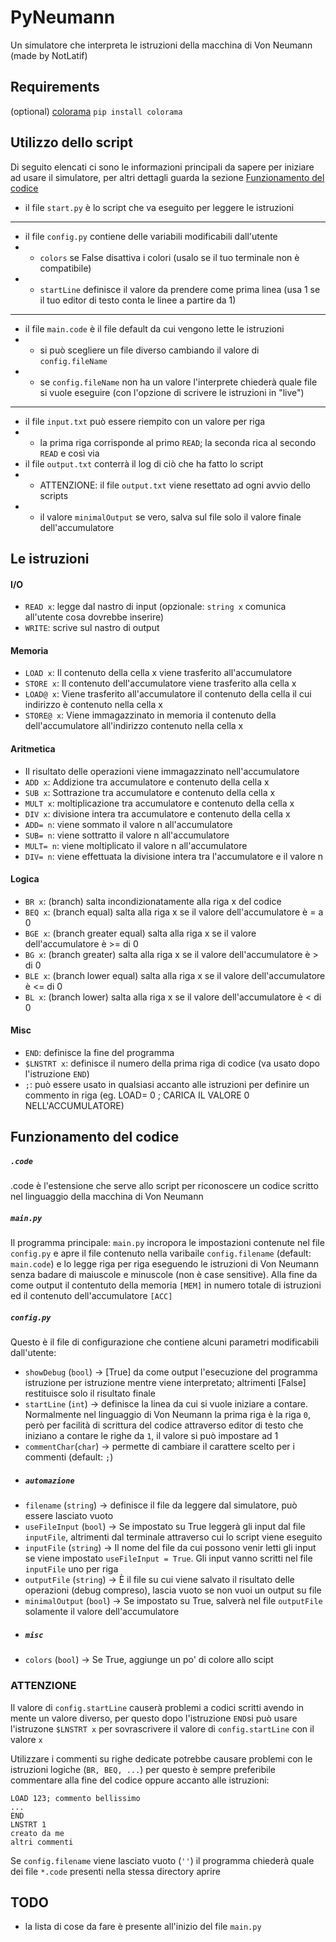 # PyNeumann
Un simulatore che interpreta le istruzioni della macchina di Von Neumann (made by NotLatif)

## Requirements  
(optional) [colorama](https://pypi.org/project/colorama/) `pip install colorama`

## Utilizzo dello script  
Di seguito elencati ci sono le informazioni principali da sapere per iniziare ad usare il simulatore, per altri dettagli guarda la sezione [Funzionamento del codice](#funzionamento-del-codice)  

- il file `start.py` è lo script che va eseguito per leggere le istruzioni
---
- il file `config.py` contiene delle variabili modificabili dall'utente
- - `colors` se False disattiva i colori (usalo se il tuo terminale non è compatibile)
- - `startLine` definisce il valore da prendere come prima linea (usa 1 se il tuo editor di testo conta le linee a partire da 1)  
---
- il file `main.code` è il file default da cui vengono lette le istruzioni
- - si può scegliere un file diverso cambiando il valore di `config.fileName`
- - se `config.fileName` non ha un valore l'interprete chiederà quale file si vuole eseguire (con l'opzione di scrivere le istruzioni in "live")
---
- il file `input.txt` può essere riempito con un valore per riga
- - la prima riga corrisponde al primo `READ`; la seconda rica al secondo `READ` e così via
- il file `output.txt` conterrà il log di ciò che ha fatto lo script
- - ATTENZIONE: il file `output.txt` viene resettato ad ogni avvio dello scripts
- - il valore `minimalOutput` se vero, salva sul file solo il valore finale dell'accumulatore

## Le istruzioni
 #### I/O
- `READ x`: legge dal nastro di input (opzionale: `string x` comunica all'utente cosa dovrebbe inserire)
- `WRITE`: scrive sul nastro di output
 #### Memoria
- `LOAD x`: Il contenuto della cella x viene trasferito all'accumulatore
- `STORE x`: Il contenuto dell'accumulatore viene trasferito alla cella x
- `LOAD@ x`: Viene trasferito all'accumulatore il contenuto della cella il cui indirizzo è contenuto nella cella x
- `STORE@ x`: Viene immagazzinato in memoria il contenuto della dell'accumulatore all'indirizzo contenuto nella cella x
 #### Aritmetica
- Il risultato delle operazioni viene immagazzinato nell'accumulatore
- `ADD x`: Addizione tra accumulatore e contenuto della cella x
- `SUB x`: Sottrazione tra accumulatore e contenuto della cella x
- `MULT x`: moltiplicazione tra accumulatore e contenuto della cella x
- `DIV x`: divisione intera tra accumulatore e contenuto della cella x
- `ADD= n`: viene sommato il valore n all'accumulatore
- `SUB= n`: viene sottratto il valore n all'accumulatore
- `MULT= n`: viene moltiplicato il valore n all'accumulatore
- `DIV= n`: viene effettuata la divisione intera tra l'accumulatore e il valore n
#### Logica
- `BR x`: (branch) salta incondizionatamente alla riga x del codice
- `BEQ x`: (branch equal) salta alla riga x se il valore dell'accumulatore è = a 0
- `BGE x`: (branch greater equal) salta alla riga x se il valore dell'accumulatore è >= di 0
- `BG x`: (branch greater) salta alla riga x se il valore dell'accumulatore è > di 0
- `BLE x`: (branch lower equal) salta alla riga x se il valore dell'accumulatore è <= di 0
- `BL x`: (branch lower) salta alla riga x se il valore dell'accumulatore è < di 0
#### Misc
- `END`: definisce la fine del programma
- `$LNSTRT x`: definisce il numero della prima riga di codice (va usato dopo l'istruzione `END`)
- `;`: può essere usato in qualsiasi accanto alle istruzioni per definire un commento in riga (eg. LOAD= 0 ; CARICA IL VALORE 0 NELL'ACCUMULATORE)

## Funzionamento del codice

##### `.code`
.code è l'estensione che serve allo script per riconoscere un codice scritto nel linguaggio della macchina di Von Neumann

##### `main.py`
Il programma principale: `main.py` incropora le impostazioni contenute nel file `config.py` e apre il file contenuto nella varibaile `config.filename` (default: `main.code`) e lo legge riga per riga eseguendo le istruzioni di Von Neumann senza badare di maiuscole e minuscole (non è case sensitive). Alla fine da come output il contentuto della memoria `[MEM]` in numero totale di istruzioni ed il contenuto dell'accumulatore `[ACC]`

##### `config.py`
Questo è il file di configurazione che contiene alcuni parametri modificabili dall'utente:
- `showDebug` (`bool`) -> [True] da come output l'esecuzione del programma istruzione per istruzione mentre viene interpretato; altrimenti [False] restituisce solo il risultato finale
- `startLine` (`int`) -> definisce la linea da cui si vuole iniziare a contare. Normalmente nel linguaggio di Von Neumann la prima riga è la riga `0`, però per facilità di scrittura del codice attraverso editor di testo che iniziano a contare le righe da `1`, il valore si può impostare ad 1
- `commentChar`(`char`) -> permette di cambiare il carattere scelto per i commenti (default: `;`)
- ##### `automazione`
- `filename` (`string`) -> definisce il file da leggere dal simulatore, può essere lasciato vuoto
- `useFileInput` (`bool`) -> Se impostato su True leggerà gli input dal file `inputFile`, altrimenti dal terminale attraverso cui lo script viene eseguito
- `inputFile` (`string`) -> Il nome del file da cui possono venir letti gli input se viene impostato `useFileInput = True`. Gli input vanno scritti nel file `inputFile` uno per riga
- `outputFile` (`string`) -> È il file su cui viene salvato il risultato delle operazioni (debug compreso), lascia vuoto se non vuoi un output su file
- `minimalOutput` (`bool`) -> Se impostato su True, salverà nel file `outputFile` solamente il valore dell'accumulatore
- ##### `misc`
- `colors` (`bool`) -> Se True, aggiunge un po' di colore allo scipt
 
###   ATTENZIONE
Il valore di `config.startLine` causerà problemi a codici scritti avendo in mente un valore diverso, per questo dopo l'istruzione `END`si può usare l'istruzone `$LNSTRT x` per sovrascrivere il valore di `config.startLine` con il valore `x`  

Utilizzare i commenti su righe dedicate potrebbe causare problemi con le istruzioni logiche (`BR, BEQ, ...`) per questo è sempre preferibile commentare alla fine del codice oppure accanto alle istruzioni:
```
LOAD 123; commento bellissimo
...
END
LNSTRT 1
creato da me
altri commenti
```

Se `config.filename` viene lasciato vuoto (`''`) il programma chiederà quale dei file `*.code` presenti nella stessa directory aprire 


## TODO
- la lista di cose da fare è presente all'inizio del file `main.py`
